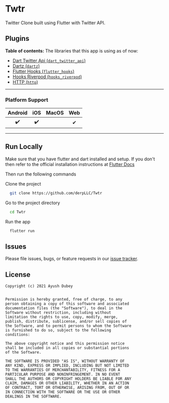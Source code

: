 # Twtr

Twitter Clone built using Flutter with Twitter API.

## Plugins

**Table of contents:**
The libraries that this app is using as of now:

- [Dart Twitter Api (`dart_twitter_api`)](https://pub.dev/packages/dart_twitter_api)
- [Dartz (`dartz`)](https://pub.dev/packages/dartz)
- [Flutter Hooks (`flutter_hooks`)](https://pub.dev/packages/flutter_hooks)
- [Hooks Riverpod (`hooks_riverpod`)](https://pub.dev/packages/hooks_riverpod)
- [HTTP (`http`)](https://pub.dev/packages/http)

---

### Platform Support

| Android | iOS | MacOS | Web |
| :-----: | :-: | :---: | :-: |
|   ✔️    | ✔️  |       |  ✔   |

---

## Run Locally

Make sure that you have flutter and dart installed and setup. If you don't then refer to the official installation instructions at [Flutter Docs](https://flutter.dev/docs/get-started/install)

Then run the following commands

Clone the project

```bash
  git clone https://github.com/derpLLC/Twtr
```

Go to the project directory

```bash
  cd Twtr
```

Run the app

```bash
  flutter run
```

## Issues

Please file issues, bugs, or feature requests in our [issue tracker](https://github.com/derpLLC/Twtr/issues/new/choose).

## License

```
Copyright (c) 2021 Ayush Dubey


Permission is hereby granted, free of charge, to any
person obtaining a copy of this software and associated
documentation files (the "Software"), to deal in the
Software without restriction, including without
limitation the rights to use, copy, modify, merge,
publish, distribute, sublicense, and/or sell copies of
the Software, and to permit persons to whom the Software
is furnished to do so, subject to the following
conditions:

The above copyright notice and this permission notice
shall be included in all copies or substantial portions
of the Software.

THE SOFTWARE IS PROVIDED "AS IS", WITHOUT WARRANTY OF
ANY KIND, EXPRESS OR IMPLIED, INCLUDING BUT NOT LIMITED
TO THE WARRANTIES OF MERCHANTABILITY, FITNESS FOR A
PARTICULAR PURPOSE AND NONINFRINGEMENT. IN NO EVENT
SHALL THE AUTHORS OR COPYRIGHT HOLDERS BE LIABLE FOR ANY
CLAIM, DAMAGES OR OTHER LIABILITY, WHETHER IN AN ACTION
OF CONTRACT, TORT OR OTHERWISE, ARISING FROM, OUT OF OR
IN CONNECTION WITH THE SOFTWARE OR THE USE OR OTHER
DEALINGS IN THE SOFTWARE.
```